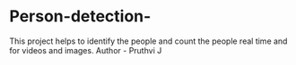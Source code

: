 # Person-detection-
This project helps to identify the people and count the people real time and for videos and images.
Author -  Pruthvi J
